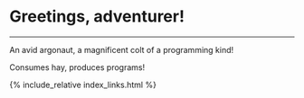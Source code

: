 <h1 class="display-4 text-center text-md-left">Greetings, adventurer!</h1>
<hr class="my-4">

An avid argonaut, a magnificent colt of a programming kind!

Consumes hay, produces programs!

{% include_relative index_links.html %}